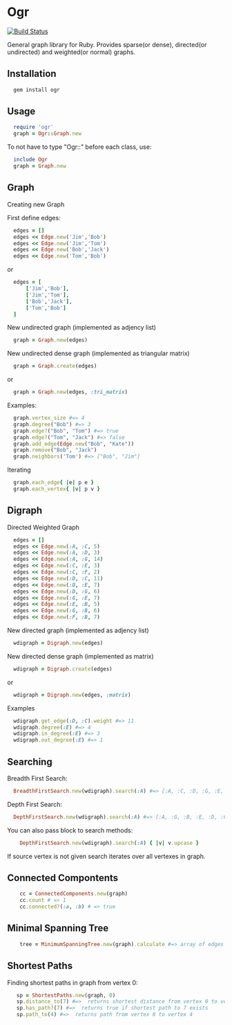 # Ogr

[![Build Status](https://travis-ci.org/knife/ogr.svg?branch=master)](https://travis-ci.org/knife/ogr)

General graph library for Ruby. Provides sparse(or dense), directed(or undirected) and weighted(or normal) graphs.


## Installation

```ruby
  gem install ogr
```

## Usage

```ruby
  require 'ogr'
  graph = Ogr::Graph.new
```

To not have to type "Ogr::" before each class, use:

```ruby
  include Ogr
  graph = Graph.new
```


## Graph

Creating new Graph

First define edges:

```ruby
  edges = []
  edges << Edge.new('Jim','Bob')
  edges << Edge.new('Jim','Tom')
  edges << Edge.new('Bob','Jack')
  edges << Edge.new('Tom','Bob')
```
or

```ruby
  edges = [
      ['Jim','Bob'],
      ['Jim','Tom'],
      ['Bob','Jack'],
      ['Tom','Bob']
  ]
```

New undirected graph (implemented as adjency list)

```ruby
  graph = Graph.new(edges)
```

New undirected dense graph (implemented as triangular matrix)

```ruby
  graph = Graph.create(edges)
```
or

```ruby
  graph = Graph.new(edges, :tri_matrix)

```

Examples:
```ruby
  graph.vertex_size #=> 4
  graph.degree("Bob") #=> 3
  graph.edge?("Bob", "Tom") #=> true
  graph.edge?("Tom", "Jack") #=> false
  graph.add_edge(Edge.new("Bob", "Kate"))
  graph.remove("Bob", "Jack")
  graph.neighbors('Tom') #=> ["Bob", "Jim"]
```

Iterating

```ruby
  graph.each_edge{ |e| p e }
  graph.each_vertex{ |v| p v }
```


## Digraph

Directed Weighted Graph

```ruby
  edges = []
  edges << Edge.new(:A, :C, 5)
  edges << Edge.new(:A, :D, 3)
  edges << Edge.new(:A, :G, 14)
  edges << Edge.new(:C, :E, 3)
  edges << Edge.new(:C, :F, 2)
  edges << Edge.new(:D, :C, 11)
  edges << Edge.new(:D, :E, 7)
  edges << Edge.new(:D, :G, 6)
  edges << Edge.new(:G, :E, 7)
  edges << Edge.new(:E, :B, 5)
  edges << Edge.new(:G, :B, 6)
  edges << Edge.new(:F, :B, 7)
```

New directed graph (implemented as adjency list)

```ruby
  wdigraph = Digraph.new(edges)
```

New directed dense graph (implemented as matrix)
```ruby
  wdigraph = Digraph.create(edges)
```
or
```ruby
  wdigraph = Digraph.new(edges, :matrix)
```

Examples
```ruby
  wdigraph.get_edge(:D, :C).weight #=> 11
  wdigraph.degree(:E) #=> 4
  wdigraph.in_degree(:E) #=> 3
  wdigraph.out_degree(:E) #=> 1
```

## Searching

Breadth First Search:
```ruby
  BreadthFirstSearch.new(wdigraph).search(:A) #=> [:A, :C, :D, :G, :E, :F, :B]
```

Depth First Search:
```ruby
  DepthFirstSearch.new(wdigraph).search(:A) #=> [:A, :G, :B, :E, :D, :C, :F]
```
      
You can also pass block to search methods:
```ruby
    DepthFirstSearch.new(wdigraph).search(:A) { |v| v.upcase }
```

If source vertex is not given search iterates over all vertexes in graph.

## Connected Compontents

```ruby
    cc = ConnectedComponents.new(graph)
    cc.count # => 1
    cc.connected?(:a, :b) # => true
```

## Minimal Spanning Tree

```ruby
    tree = MinimumSpanningTree.new(graph).calculate #=> array of edges
```


## Shortest Paths

Finding shortest paths in graph from vertex 0:
```ruby
   sp = ShortestPaths.new(graph, 0)
   sp.distance_to(7) #=>  returns shortest distance from vertex 0 to vertex 7
   sp.has_path?(7) #=>  returns true if shortest path to 7 exists
   sp.path_to(4) #=>  returns path from vertex 0 to vertex 4
```


